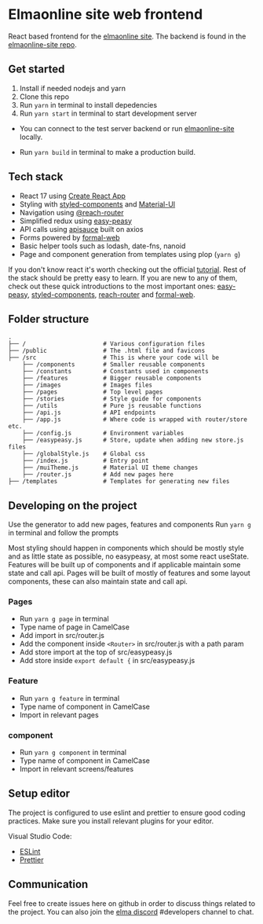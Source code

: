 # Elmaonline site web frontend

React based frontend for the [elmaonline site](https://elma.online). The backend is found in the [elmaonline-site repo](https://github.com/elmadev/elmaonline-site).

## Get started

1. Install if needed nodejs and yarn
2. Clone this repo
3. Run `yarn` in terminal to install depedencies
4. Run `yarn start` in terminal to start development server

- You can connect to the test server backend or run [elmaonline-site](https://github.com/elmadev/elmaonline-site) locally.

- Run `yarn build` in terminal to make a production build.

## Tech stack

- React 17 using [Create React App](https://github.com/facebook/create-react-app)
- Styling with [styled-components](https://styled-components.com/) and [Material-UI](https://material-ui.com/)
- Navigation using [@reach-router](https://reach.tech/router/)
- Simplified redux using [easy-peasy](https://easy-peasy.now.sh/)
- API calls using [apisauce](https://github.com/infinitered/apisauce) built on axios
- Forms powered by [formal-web](https://www.npmjs.com/package/@kevinwolf/formal-web)
- Basic helper tools such as lodash, date-fns, nanoid
- Page and component generation from templates using plop (`yarn g`)

If you don't know react it's worth checking out the official [tutorial](https://reactjs.org/tutorial/tutorial.html). Rest of the stack should be pretty easy to learn. If you are new to any of them, check out these quick introductions to the most important ones: [easy-peasy](https://easy-peasy.now.sh/docs/tutorials/quick-start.html), [styled-components](https://styled-components.com/docs/basics#getting-started), [reach-router](https://reach.tech/router/) and [formal-web](https://www.npmjs.com/package/@kevinwolf/formal-web#usage).

## Folder structure

```
.
├── /                      # Various configuration files
├── /public                # The .html file and favicons
├── /src                   # This is where your code will be
    ├── /components        # Smaller reusable components
    ├── /constants         # Constants used in components
    ├── /features          # Bigger reusable components
    ├── /images            # Images files
    ├── /pages             # Top level pages
    ├── /stories           # Style guide for components
    ├── /utils             # Pure js reusable functions
    ├── /api.js            # API endpoints
    ├── /app.js            # Where code is wrapped with router/store etc.
    ├── /config.js         # Environment variables
    ├── /easypeasy.js      # Store, update when adding new store.js files
    ├── /globalStyle.js    # Global css
    ├── /index.js          # Entry point
    ├── /muiTheme.js       # Material UI theme changes
    ├── /router.js         # Add new pages here
├── /templates             # Templates for generating new files
```

## Developing on the project

Use the generator to add new pages, features and components
Run `yarn g` in terminal and follow the prompts

Most styling should happen in components which should be mostly style and as little state as possible, no easypeasy, at most some react useState. Features will be built up of components and if applicable maintain some state and call api. Pages will be built of mostly of features and some layout components, these can also maintain state and call api.

### Pages

- Run `yarn g page` in terminal
- Type name of page in CamelCase
- Add import in src/router.js
- Add the component inside `<Router>` in src/router.js with a path param
- Add store import at the top of src/easypeasy.js
- Add store inside `export default {` in src/easypeasy.js

### Feature

- Run `yarn g feature` in terminal
- Type name of component in CamelCase
- Import in relevant pages

### component

- Run `yarn g component` in terminal
- Type name of component in CamelCase
- Import in relevant screens/features

## Setup editor

The project is configured to use eslint and prettier to ensure good coding practices. Make sure you install relevant plugins for your editor.

Visual Studio Code:

- [ESLint](https://marketplace.visualstudio.com/items?itemName=dbaeumer.vscode-eslint)
- [Prettier](https://marketplace.visualstudio.com/items?itemName=esbenp.prettier-vscode)

## Communication

Feel free to create issues here on github in order to discuss things related to the project. You can also join the [elma discord](https://discord.gg/j5WMFC6) #developers channel to chat.
